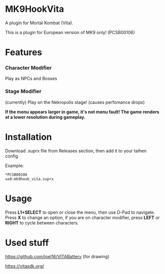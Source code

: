 # MK9HookVita
 A plugin for Mortal Kombat (Vita).

This is a plugin for European version of MK9 only! (PCSB00106)

# Features

### Character Modifier
Play as NPCs and Bosses

### Stage Modifier
(currently) Play on the Nekropolis stage! (causes perfomance drops)


**If the menu appears larger in game, it's not menu fault! The game renders at a lower resolution during
gameplay.**

# Installation

Download .suprx file from Releases section, then add it to your taihen config

Example:
```
*PCSB00106
ux0:mk9hook_vita.suprx
```

# Usage 

Press **L1+SELECT** to open or close the menu, then use
D-Pad to navigate. Press **X** to change an option, if you are 
on character modifier, press **LEFT** or **RIGHT** to cycle between
characters.

# Used stuff

https://github.com/joel16/VITABattery (for drawing)

https://vitasdk.org/